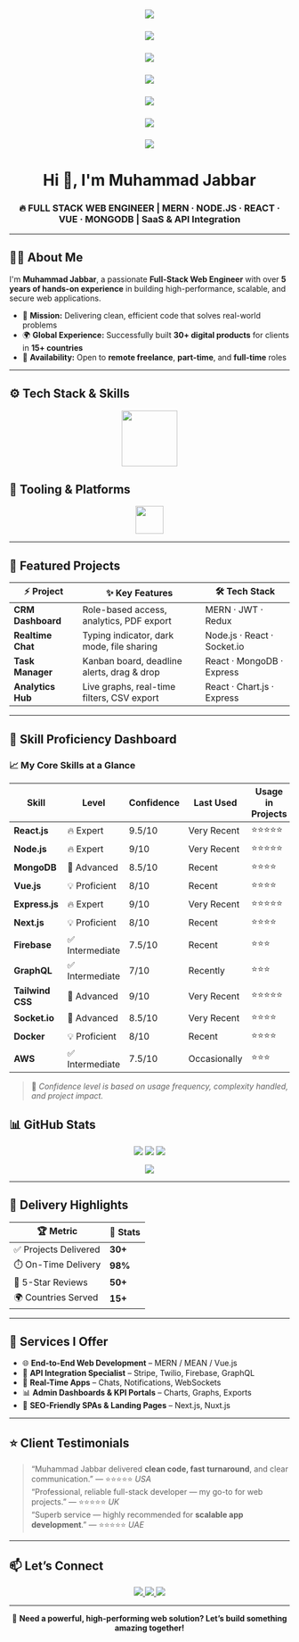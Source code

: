 <!-- ============================ ANIMATION (Typing Effect) ============================ -->
<h3 align="center">
  <img src="https://readme-typing-svg.herokuapp.com?font=Fira+Code&weight=700&pause=1500&color=0DDB78&center=true&vCenter=true&multiline=false&width=900&lines=FULL+STACK+WEB+ENGINEER" />
</h3>

<h3 align="center">
  <img src="https://readme-typing-svg.herokuapp.com?font=Fira+Code&weight=700&pause=1500&color=FF6F61&center=true&vCenter=true&multiline=false&width=900&lines=MERN+·+NODE.JS+·+REACT+·+VUE+·+MONGODB" />
</h3>

<h3 align="center">
  <img src="https://readme-typing-svg.herokuapp.com?font=Fira+Code&weight=700&pause=1500&color=1E90FF&center=true&vCenter=true&multiline=false&width=900&lines=SaaS+%26+API+Integration" />
</h3>

<h3 align="center">
  <img src="https://readme-typing-svg.herokuapp.com?font=Fira+Code&weight=700&pause=1500&color=FFD700&center=true&vCenter=true&multiline=false&width=900&lines=Clean+Code+Advocate+|+Problem+Solver" />
</h3>

<h3 align="center">
  <img src="https://readme-typing-svg.herokuapp.com?font=Fira+Code&weight=700&pause=1500&color=FF4500&center=true&vCenter=true&multiline=false&width=900&lines=Passionate+About+Tech+|+Continuous+Learner" />
</h3>

<h3 align="center">
  <img src="https://readme-typing-svg.herokuapp.com?font=Fira+Code&weight=700&pause=1500&color=8A2BE2&center=true&vCenter=true&multiline=false&width=900&lines=Building+Scalable+Applications+|+User-Focused+Design" />
</h3>

<h3 align="center">
  <img src="https://readme-typing-svg.herokuapp.com?font=Fira+Code&weight=700&pause=1500&color=20B2AA&center=true&vCenter=true&multiline=false&width=900&lines=Always+Learning+|+Open+Source+Contributor" />
</h3>



<!-- ============================ NAME & INTRO ============================ -->
<h1 align="center">Hi 👋, I'm <strong>Muhammad Jabbar</strong></h1>

<h3 align="center">
  🔥 FULL STACK WEB ENGINEER | MERN · NODE.JS · REACT · VUE · MONGODB | SaaS & API Integration
</h3>


---

## 👨‍💻 About Me
I'm **Muhammad Jabbar**, a passionate **Full-Stack Web Engineer** with over **5 years of hands-on experience** in building high-performance, scalable, and secure web applications.

- 🎯 **Mission:** Delivering clean, efficient code that solves real-world problems  
- 🌍 **Global Experience:** Successfully built **30+ digital products** for clients in **15+ countries**  
- 🤝 **Availability:** Open to **remote freelance**, **part-time**, and **full-time** roles  


---

## ⚙️ Tech Stack & Skills
<p align="center">
  <img src="https://skillicons.dev/icons?i=nodejs,express,react,vue,nextjs,js,ts,mongodb,firebase,graphql,bootstrap,tailwind,aws,docker,git,linux" height="100"/>
</p>

## 🧰 Tooling & Platforms
<p align="center">
  <img src="https://skillicons.dev/icons?i=vscode,github,gitlab,vercel,netlify,postman,figma,slack" height="50"/>
</p>

---

## 🚀 Featured Projects

| ⚡ Project            | ✨ Key Features                                  | 🛠️ Tech Stack                   |
|----------------------|-------------------------------------------------|--------------------------------|
| **CRM Dashboard**     | Role-based access, analytics, PDF export         | MERN · JWT · Redux             |
| **Realtime Chat**     | Typing indicator, dark mode, file sharing        | Node.js · React · Socket.io    |
| **Task Manager**      | Kanban board, deadline alerts, drag & drop       | React · MongoDB · Express      |
| **Analytics Hub**     | Live graphs, real-time filters, CSV export       | React · Chart.js · Express     |

---
## 🧠 Skill Proficiency Dashboard

### 📈 My Core Skills at a Glance

| Skill              | Level          | Confidence | Last Used   | Usage in Projects |
|--------------------|----------------|------------|-------------|-------------------|
| **React.js**       | 🔥 Expert       | 9.5/10     | Very Recent | ⭐⭐⭐⭐⭐             |
| **Node.js**        | 🔥 Expert       | 9/10       | Very Recent | ⭐⭐⭐⭐⭐             |
| **MongoDB**        | 🚀 Advanced     | 8.5/10     | Recent      | ⭐⭐⭐⭐              |
| **Vue.js**         | 💡 Proficient   | 8/10       | Recent      | ⭐⭐⭐⭐              |
| **Express.js**     | 🔥 Expert       | 9/10       | Very Recent | ⭐⭐⭐⭐⭐             |
| **Next.js**        | 💡 Proficient   | 8/10       | Recent      | ⭐⭐⭐⭐              |
| **Firebase**       | ✅ Intermediate | 7.5/10     | Recent      | ⭐⭐⭐               |
| **GraphQL**        | ✅ Intermediate | 7/10       | Recently    | ⭐⭐⭐               |
| **Tailwind CSS**   | 🚀 Advanced     | 9/10       | Very Recent | ⭐⭐⭐⭐⭐             |
| **Socket.io**      | 🚀 Advanced     | 8.5/10     | Very Recent | ⭐⭐⭐⭐              |
| **Docker**         | 💡 Proficient   | 8/10       | Recent      | ⭐⭐⭐⭐              |
| **AWS**            | ✅ Intermediate | 7.5/10     | Occasionally| ⭐⭐⭐               |

> 📌 *Confidence level is based on usage frequency, complexity handled, and project impact.*



## 📊 GitHub Stats
<p align="center">
  <img src="https://github-readme-stats.vercel.app/api?username=MuhammadJabbar&show_icons=true&theme=tokyonight&hide_title=true&hide_border=true" />
  <img src="https://github-readme-streak-stats.herokuapp.com/?user=MuhammadJabbar&theme=tokyonight&hide_border=true" />
  <img src="https://github-readme-stats.vercel.app/api/top-langs/?username=MuhammadJabbar&layout=compact&theme=tokyonight&langs_count=8&hide_border=true" />
</p>

<p align="center">
  <img src="https://github-readme-activity-graph.vercel.app/graph?username=MuhammadJabbar&theme=react-dark&hide_border=true" />
</p>

---

## 🧩 Delivery Highlights

| 🏆 Metric             | 📌 Stats         |
|----------------------|------------------|
| ✅ Projects Delivered | **30+**          |
| ⏱️ On-Time Delivery   | **98%**          |
| 🌟 5-Star Reviews     | **50+**          |
| 🌍 Countries Served   | **15+**          |

---

## 💼 Services I Offer

- 🌐 **End-to-End Web Development** – MERN / MEAN / Vue.js  
- 🔌 **API Integration Specialist** – Stripe, Twilio, Firebase, GraphQL  
- 💬 **Real-Time Apps** – Chats, Notifications, WebSockets  
- 📊 **Admin Dashboards & KPI Portals** – Charts, Graphs, Exports  
- 🚀 **SEO-Friendly SPAs & Landing Pages** – Next.js, Nuxt.js  

---

## ⭐ Client Testimonials

> “Muhammad Jabbar delivered **clean code, fast turnaround**, and clear communication.” — ⭐⭐⭐⭐⭐ *USA*  
> “Professional, reliable full-stack developer — my go-to for web projects.” — ⭐⭐⭐⭐⭐ *UK*  
> “Superb service — highly recommended for **scalable app development**.” — ⭐⭐⭐⭐⭐ *UAE*

---

## 📫 Let’s Connect
<p align="center">
  <a href="https://www.linkedin.com/in/imuhammadjabbar/" target="_blank">
    <img src="https://img.shields.io/badge/LinkedIn-0A66C2?style=for-the-badge&logo=linkedin&logoColor=white">
  </a>
  <a href="mailto:imuhammadjabbar@gmail.com">
    <img src="https://img.shields.io/badge/Email-D14836?style=for-the-badge&logo=gmail&logoColor=white">
  </a>
  <a href="https://www.upwork.com/freelancers/~01e41ffa83a36bd846" target="_blank">
    <img src="https://img.shields.io/badge/Upwork-4CAF50?style=for-the-badge&logo=upwork&logoColor=white">
  </a>
</p>

---

<p align="center">🎯 <strong>Need a powerful, high-performing web solution? Let’s build something amazing together!</strong></p>

